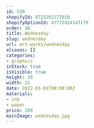 ```yaml
---
id: 538
shopifyId: 8723262177610
shopifyOptionId: 47772424143178
order: 36
title: Wednesday
slug: wednesday
url: art-works/wednesday
aliases: []
categories:
- graphics
inStock: true
isVisible: true
height: 30
width: 21
date: 2022-01-01T00:00:00Z
materials:
- ink
- paper
price: 200
mainImage: wednesday.jpg
---
```

